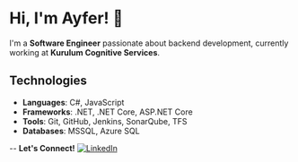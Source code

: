 # Hi, I'm Ayfer! 👋

I'm a **Software Engineer** passionate about backend development, currently working at **Kurulum Cognitive Services**.

## Technologies

- **Languages**: C#, JavaScript
- **Frameworks**: .NET, .NET Core, ASP.NET Core
- **Tools**: Git, GitHub, Jenkins, SonarQube, TFS
- **Databases**: MSSQL, Azure SQL

--
**Let's Connect!**
[![LinkedIn](https://img.shields.io/badge/LinkedIn-0077B5?style=flat&logo=linkedin&logoColor=white)](https://www.linkedin.com/in/ayfer-kınay/)
